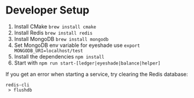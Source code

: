# Developer Setup
1. Install CMake `brew install cmake`
2. Install Redis `brew install redis`
3. Install MongoDB `brew install mongodb`
4. Set MongoDB env variable for eyeshade use `export MONGODB_URI=localhost/test`
5. Install the dependencies `npm install`
6. Start with `npm run start-[ledger|eyeshade|balance|helper]`

If you get an error when starting a service, try clearing the Redis database:
```
redis-cli
 > flushdb
```